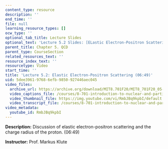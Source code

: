 ```yaml
---
content_type: resource
description: ''
end_time: ''
file: null
learning_resource_types: []
ocw_type: ''
optional_tab_title: Lecture Slides
optional_text: 'Lecture 5.2 Slides: [ELastic Electron-Positron Scattering (PDF)](/courses/8-701-introduction-to-nuclear-and-particle-physics-fall-2020/resources/mit8_701f20_lec5-2)'
parent_title: Chapter 5. QCD
parent_type: CourseSection
related_resources_text: ''
resource_index_text: ''
resourcetype: Video
start_time: ''
title: 'Lecture 5.2: Elastic Electron-Positron Scattering (06:49)'
uid: 5dee3961-9768-6efb-9850-927446aec045
video_files:
  archive_url: https://archive.org/download/MIT8.701F20/MIT8_701F20_05-02_proton_300k.mp4
  video_captions_file: /courses/8-701-introduction-to-nuclear-and-particle-physics-fall-2020/6641531b5962572f85b4fb06947567eb_RmbJBq9kpbI.vtt
  video_thumbnail_file: https://img.youtube.com/vi/RmbJBq9kpbI/default.jpg
  video_transcript_file: /courses/8-701-introduction-to-nuclear-and-particle-physics-fall-2020/e2120725682520500e1153e1a28edb28_RmbJBq9kpbI.pdf
video_metadata:
  youtube_id: RmbJBq9kpbI
---
```


**Description:** Discussion of elastic electron-positron scattering and the charge radius of the proton. (06:49)

**Instructor:** Prof. Markus Klute